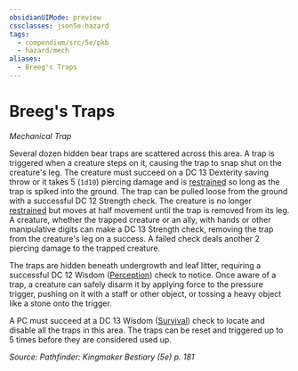 ```yaml
---
obsidianUIMode: preview
cssclasses: json5e-hazard
tags:
  - compendium/src/5e/pkb
  - hazard/mech
aliases:
  - Breeg's Traps
---
```

# Breeg's Traps
*Mechanical Trap*  

Several dozen hidden bear traps are scattered across this area. A trap is triggered when a creature steps on it, causing the trap to snap shut on the creature's leg. The creature must succeed on a DC 13 Dexterity saving throw or it takes 5 (`1d10`) piercing damage and is [restrained](2-Mechanics/CLI/rules/conditions.md#restrained) so long as the trap is spiked into the ground. The trap can be pulled loose from the ground with a successful DC 12 Strength check. The creature is no longer [restrained](2-Mechanics/CLI/rules/conditions.md#restrained) but moves at half movement until the trap is removed from its leg. A creature, whether the trapped creature or an ally, with hands or other manipulative digits can make a DC 13 Strength check, removing the trap from the creature's leg on a success. A failed check deals another 2 piercing damage to the trapped creature.

The traps are hidden beneath undergrowth and leaf litter, requiring a successful DC 12 Wisdom ([Perception](2-Mechanics/CLI/rules/skills.md#Perception)) check to notice. Once aware of a trap, a creature can safely disarm it by applying force to the pressure trigger, pushing on it with a staff or other object, or tossing a heavy object like a stone onto the trigger.

A PC must succeed at a DC 13 Wisdom ([Survival](2-Mechanics/CLI/rules/skills.md#Survival)) check to locate and disable all the traps in this area. The traps can be reset and triggered up to 5 times before they are considered used up.

*Source: Pathfinder: Kingmaker Bestiary (5e) p. 181*